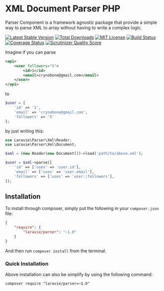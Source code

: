 XML Document Parser PHP
==============


Parser Component is a framework agnostic package that provide a simple way to parse XML to array without having to write a complex logic.

[![Latest Stable Version](https://img.shields.io/github/release/laravie/parser.svg?style=flat-square)](https://packagist.org/packages/laravie/parser)
[![Total Downloads](https://img.shields.io/packagist/dt/laravie/parser.svg?style=flat-square)](https://packagist.org/packages/laravie/parser)
[![MIT License](https://img.shields.io/packagist/l/laravie/parser.svg?style=flat-square)](https://packagist.org/packages/laravie/parser)
[![Build Status](https://img.shields.io/travis/laravie/parser/master.svg?style=flat-square)](https://travis-ci.org/laravie/parser)
[![Coverage Status](https://img.shields.io/coveralls/laravie/parser/master.svg?style=flat-square)](https://coveralls.io/r/laravie/parser?branch=master)
[![Scrutinizer Quality Score](https://img.shields.io/scrutinizer/g/laravie/parser/master.svg?style=flat-square)](https://scrutinizer-ci.com/g/laravie/parser/)

Imagine if you can parse

```xml
<api>
    <user followers="5">
        <id>1</id>
        <email>crynobone@gmail.com</email>
    </user>
</api>
```

to

```php
$user = [
    'id' => '1',
    'email' => 'crynobone@gmail.com',
    'followers' => '5'
];
```

by just writing this:

```php
use Laravie\Parser\Xml\Reader;
use Laravie\Parser\Xml\Document;

$xml = (new Reader(new Document())->load('path/to/above.xml');

$user = $xml->parse([
    'id' => ['uses' => 'user.id'],
    'email' => ['uses' => 'user.email'],
    'followers' => ['uses' => 'user::followers'],
]);
```

## Installation

To install through composer, simply put the following in your `composer.json` file:

```json
{
    "require": {
        "laravie/parser": "~1.0"
    }
}
```

And then run `composer install` from the terminal.

### Quick Installation

Above installation can also be simplify by using the following command:

    composer require "laravie/parser=~1.0"


